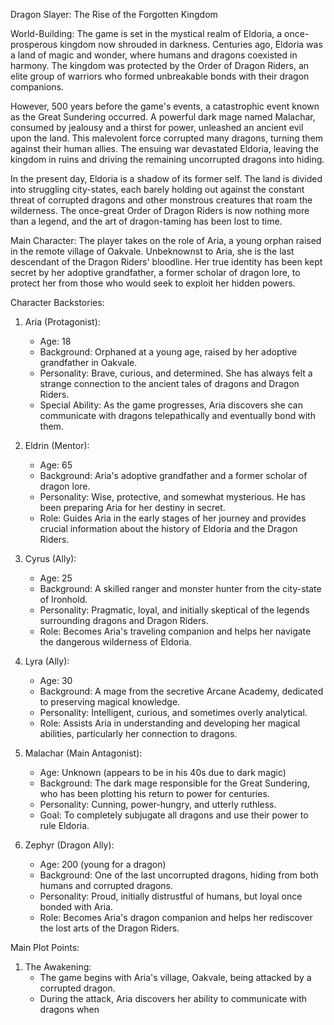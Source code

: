 Dragon Slayer: The Rise of the Forgotten Kingdom

World-Building:
The game is set in the mystical realm of Eldoria, a once-prosperous kingdom now shrouded in darkness. Centuries ago, Eldoria was a land of magic and wonder, where humans and dragons coexisted in harmony. The kingdom was protected by the Order of Dragon Riders, an elite group of warriors who formed unbreakable bonds with their dragon companions.

However, 500 years before the game's events, a catastrophic event known as the Great Sundering occurred. A powerful dark mage named Malachar, consumed by jealousy and a thirst for power, unleashed an ancient evil upon the land. This malevolent force corrupted many dragons, turning them against their human allies. The ensuing war devastated Eldoria, leaving the kingdom in ruins and driving the remaining uncorrupted dragons into hiding.

In the present day, Eldoria is a shadow of its former self. The land is divided into struggling city-states, each barely holding out against the constant threat of corrupted dragons and other monstrous creatures that roam the wilderness. The once-great Order of Dragon Riders is now nothing more than a legend, and the art of dragon-taming has been lost to time.

Main Character:
The player takes on the role of Aria, a young orphan raised in the remote village of Oakvale. Unbeknownst to Aria, she is the last descendant of the Dragon Riders' bloodline. Her true identity has been kept secret by her adoptive grandfather, a former scholar of dragon lore, to protect her from those who would seek to exploit her hidden powers.

Character Backstories:

1. Aria (Protagonist):
   - Age: 18
   - Background: Orphaned at a young age, raised by her adoptive grandfather in Oakvale.
   - Personality: Brave, curious, and determined. She has always felt a strange connection to the ancient tales of dragons and Dragon Riders.
   - Special Ability: As the game progresses, Aria discovers she can communicate with dragons telepathically and eventually bond with them.

2. Eldrin (Mentor):
   - Age: 65
   - Background: Aria's adoptive grandfather and a former scholar of dragon lore.
   - Personality: Wise, protective, and somewhat mysterious. He has been preparing Aria for her destiny in secret.
   - Role: Guides Aria in the early stages of her journey and provides crucial information about the history of Eldoria and the Dragon Riders.

3. Cyrus (Ally):
   - Age: 25
   - Background: A skilled ranger and monster hunter from the city-state of Ironhold.
   - Personality: Pragmatic, loyal, and initially skeptical of the legends surrounding dragons and Dragon Riders.
   - Role: Becomes Aria's traveling companion and helps her navigate the dangerous wilderness of Eldoria.

4. Lyra (Ally):
   - Age: 30
   - Background: A mage from the secretive Arcane Academy, dedicated to preserving magical knowledge.
   - Personality: Intelligent, curious, and sometimes overly analytical.
   - Role: Assists Aria in understanding and developing her magical abilities, particularly her connection to dragons.

5. Malachar (Main Antagonist):
   - Age: Unknown (appears to be in his 40s due to dark magic)
   - Background: The dark mage responsible for the Great Sundering, who has been plotting his return to power for centuries.
   - Personality: Cunning, power-hungry, and utterly ruthless.
   - Goal: To completely subjugate all dragons and use their power to rule Eldoria.

6. Zephyr (Dragon Ally):
   - Age: 200 (young for a dragon)
   - Background: One of the last uncorrupted dragons, hiding from both humans and corrupted dragons.
   - Personality: Proud, initially distrustful of humans, but loyal once bonded with Aria.
   - Role: Becomes Aria's dragon companion and helps her rediscover the lost arts of the Dragon Riders.

Main Plot Points:

1. The Awakening:
   - The game begins with Aria's village, Oakvale, being attacked by a corrupted dragon.
   - During the attack, Aria discovers her ability to communicate with dragons when